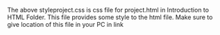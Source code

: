 The above styleproject.css is css file for project.html in Introduction to HTML Folder.
This file provides some style to the html file.
Make sure to give location of this file in your PC in link 
